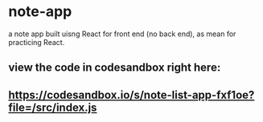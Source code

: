 # note-app
a note app built uisng React for front end (no back end), as mean for practicing React.

## view the code in codesandbox right here:
## https://codesandbox.io/s/note-list-app-fxf1oe?file=/src/index.js
